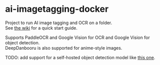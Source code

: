 # ai-imagetagging-docker

Project to run AI image tagging and OCR on a folder. \
See [the wiki](https://github.com/notpetya1337/ai-imagetagging-docker/wiki/Quick-Start-Guide) for a quick start guide. 

Supports PaddleOCR and Google Vision for OCR and Google Vision for object detection. \
DeepDanbooru is also supported for anime-style images.

TODO: add support for a self-hosted object detection model like [this one](https://huggingface.co/google/vit-base-patch16-224).
